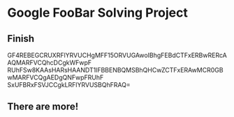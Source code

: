 # Google FooBar Solving Project


## Finish

<encrypted>
GF4REBEGCRUXRFlYRVUCHgMFF15ORVUGAwoIBhgFEBdCTFxERBwRERcAAQMARFVCQhcDCgkWFwpF RUhFSw8KAAsHARsHAANDT1lFBBENBQMSBhQHCwZCTFxERAwMCR0GBwMARFVCQgAEDgQNFwpFRUhF SxUFBRxFSVJCCgkLRFlYRVUSBQhFRAQ= </encrypted>

## There are more!